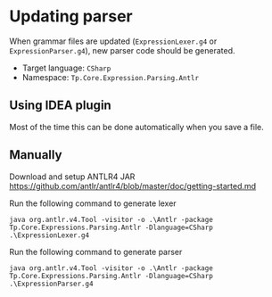# Updating parser

When grammar files are updated (`ExpressionLexer.g4` or `ExpressionParser.g4`),
new parser code should be generated.

- Target language: `CSharp`
- Namespace: `Tp.Core.Expression.Parsing.Antlr`

## Using IDEA plugin

Most of the time this can be done automatically when you save a file.

## Manually
Download and setup ANTLR4 JAR https://github.com/antlr/antlr4/blob/master/doc/getting-started.md

Run the following command to generate lexer

```
java org.antlr.v4.Tool -visitor -o .\Antlr -package Tp.Core.Expressions.Parsing.Antlr -Dlanguage=CSharp .\ExpressionLexer.g4
```

Run the following command to generate parser
```
java org.antlr.v4.Tool -visitor -o .\Antlr -package Tp.Core.Expressions.Parsing.Antlr -Dlanguage=CSharp .\ExpressionParser.g4
```
